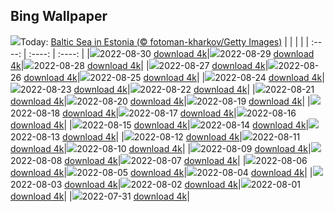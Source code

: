 ## Bing Wallpaper
![](./wallpaper/2022-08-30.jpg)Today: [Baltic Sea in Estonia (© fotoman-kharkov/Getty Images)](./wallpaper/2022-08-30.jpg)
|      |      |      |
| :----: | :----: | :----: |
|![](./wallpaper/2022-08-30_sm.jpg)2022-08-30 [download 4k](./wallpaper/2022-08-30.jpg)|![](./wallpaper/2022-08-29_sm.jpg)2022-08-29 [download 4k](./wallpaper/2022-08-29.jpg)|![](./wallpaper/2022-08-28_sm.jpg)2022-08-28 [download 4k](./wallpaper/2022-08-28.jpg)|
|![](./wallpaper/2022-08-27_sm.jpg)2022-08-27 [download 4k](./wallpaper/2022-08-27.jpg)|![](./wallpaper/2022-08-26_sm.jpg)2022-08-26 [download 4k](./wallpaper/2022-08-26.jpg)|![](./wallpaper/2022-08-25_sm.jpg)2022-08-25 [download 4k](./wallpaper/2022-08-25.jpg)|
|![](./wallpaper/2022-08-24_sm.jpg)2022-08-24 [download 4k](./wallpaper/2022-08-24.jpg)|![](./wallpaper/2022-08-23_sm.jpg)2022-08-23 [download 4k](./wallpaper/2022-08-23.jpg)|![](./wallpaper/2022-08-22_sm.jpg)2022-08-22 [download 4k](./wallpaper/2022-08-22.jpg)|
|![](./wallpaper/2022-08-21_sm.jpg)2022-08-21 [download 4k](./wallpaper/2022-08-21.jpg)|![](./wallpaper/2022-08-20_sm.jpg)2022-08-20 [download 4k](./wallpaper/2022-08-20.jpg)|![](./wallpaper/2022-08-19_sm.jpg)2022-08-19 [download 4k](./wallpaper/2022-08-19.jpg)|
|![](./wallpaper/2022-08-18_sm.jpg)2022-08-18 [download 4k](./wallpaper/2022-08-18.jpg)|![](./wallpaper/2022-08-17_sm.jpg)2022-08-17 [download 4k](./wallpaper/2022-08-17.jpg)|![](./wallpaper/2022-08-16_sm.jpg)2022-08-16 [download 4k](./wallpaper/2022-08-16.jpg)|
|![](./wallpaper/2022-08-15_sm.jpg)2022-08-15 [download 4k](./wallpaper/2022-08-15.jpg)|![](./wallpaper/2022-08-14_sm.jpg)2022-08-14 [download 4k](./wallpaper/2022-08-14.jpg)|![](./wallpaper/2022-08-13_sm.jpg)2022-08-13 [download 4k](./wallpaper/2022-08-13.jpg)|
|![](./wallpaper/2022-08-12_sm.jpg)2022-08-12 [download 4k](./wallpaper/2022-08-12.jpg)|![](./wallpaper/2022-08-11_sm.jpg)2022-08-11 [download 4k](./wallpaper/2022-08-11.jpg)|![](./wallpaper/2022-08-10_sm.jpg)2022-08-10 [download 4k](./wallpaper/2022-08-10.jpg)|
|![](./wallpaper/2022-08-09_sm.jpg)2022-08-09 [download 4k](./wallpaper/2022-08-09.jpg)|![](./wallpaper/2022-08-08_sm.jpg)2022-08-08 [download 4k](./wallpaper/2022-08-08.jpg)|![](./wallpaper/2022-08-07_sm.jpg)2022-08-07 [download 4k](./wallpaper/2022-08-07.jpg)|
|![](./wallpaper/2022-08-06_sm.jpg)2022-08-06 [download 4k](./wallpaper/2022-08-06.jpg)|![](./wallpaper/2022-08-05_sm.jpg)2022-08-05 [download 4k](./wallpaper/2022-08-05.jpg)|![](./wallpaper/2022-08-04_sm.jpg)2022-08-04 [download 4k](./wallpaper/2022-08-04.jpg)|
|![](./wallpaper/2022-08-03_sm.jpg)2022-08-03 [download 4k](./wallpaper/2022-08-03.jpg)|![](./wallpaper/2022-08-02_sm.jpg)2022-08-02 [download 4k](./wallpaper/2022-08-02.jpg)|![](./wallpaper/2022-08-01_sm.jpg)2022-08-01 [download 4k](./wallpaper/2022-08-01.jpg)|
|![](./wallpaper/2022-07-31_sm.jpg)2022-07-31 [download 4k](./wallpaper/2022-07-31.jpg)|